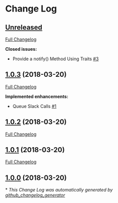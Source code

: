 # Change Log

## [Unreleased](https://github.com/gordonbanderson/silverstripe-notifier/tree/HEAD)

[Full Changelog](https://github.com/gordonbanderson/silverstripe-notifier/compare/1.0.3...HEAD)

**Closed issues:**

- Provide a notify\(\) Method Using Traits [\#3](https://github.com/gordonbanderson/silverstripe-notifier/issues/3)

## [1.0.3](https://github.com/gordonbanderson/silverstripe-notifier/tree/1.0.3) (2018-03-20)
[Full Changelog](https://github.com/gordonbanderson/silverstripe-notifier/compare/1.0.2...1.0.3)

**Implemented enhancements:**

- Queue Slack Calls [\#1](https://github.com/gordonbanderson/silverstripe-notifier/issues/1)

## [1.0.2](https://github.com/gordonbanderson/silverstripe-notifier/tree/1.0.2) (2018-03-20)
[Full Changelog](https://github.com/gordonbanderson/silverstripe-notifier/compare/1.0.1...1.0.2)

## [1.0.1](https://github.com/gordonbanderson/silverstripe-notifier/tree/1.0.1) (2018-03-20)
[Full Changelog](https://github.com/gordonbanderson/silverstripe-notifier/compare/1.0.0...1.0.1)

## [1.0.0](https://github.com/gordonbanderson/silverstripe-notifier/tree/1.0.0) (2018-03-20)


\* *This Change Log was automatically generated by [github_changelog_generator](https://github.com/skywinder/Github-Changelog-Generator)*